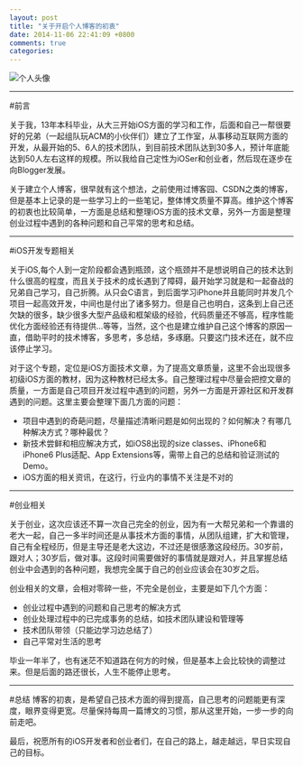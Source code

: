 ```yaml
---
layout: post
title: "关于开启个人博客的初衷"
date: 2014-11-06 22:41:09 +0800
comments: true
categories:  
---
```

![个人头像](http://dn-foxbabe.qbox.me/image.jpg)


---
#前言

关于我，13年本科毕业，从大三开始iOS方面的学习和工作，后面和自己一帮很要好的兄弟（一起组队玩ACM的小伙伴们）建立了工作室，从事移动互联网方面的开发，从最开始的5、6人的技术团队，到目前技术团队达到30多人，预计年底能达到50人左右这样的规模。所以我给自己定性为iOSer和创业者，然后现在逐步在向Blogger发展。

关于建立个人博客，很早就有这个想法，之前使用过博客园、CSDN之类的博客，但是基本上记录的是一些学习上的一些笔记，整体博文质量不算高。维护这个博客的初衷也比较简单，一方面是总结和整理iOS方面的技术文章，另外一方面是整理创业过程中遇到的各种问题和自己平常的思考和总结。



---
#iOS开发专题相关


关于iOS,每个人到一定阶段都会遇到瓶颈，这个瓶颈并不是想说明自己的技术达到什么很高的程度，而且关于技术的成长遇到了障碍，最开始学习就是和一起奋战的兄弟自己学习，自己折腾。从只会C语言，到后面学习iPhone并且能同时并发几个项目一起高效开发，中间也是付出了诸多努力。但是自己也明白，这条到上自己还欠缺的很多，缺少很多大型产品级和框架级的经验，代码质量还不够高，程序性能优化方面经验还有待提供...等等，当然，这个也是建立维护自己这个博客的原因一直，借助平时的技术博客，多思考，多总结，多琢磨。只要这门技术还在，就不应该停止学习。

对于这个专题，定位是iOS方面技术文章，为了提高文章质量，这里不会出现很多初级iOS方面的教材，因为这种教材已经太多。自己整理过程中尽量会把控文章的质量，一方面是自己项目开发过程中遇到的问题，另外一方面是开源社区和开发群遇到的问题。这里主要会整理下面几方面的问题：

- 项目中遇到的奇葩问题，尽量描述清晰问题是如何出现的？如何解决？有哪几种解决方式？哪种最优？
- 新技术尝鲜和相应解决方式，如iOS8出现的size classes、iPhone6和iPhone6 Plus适配、App Extensions等，需带上自己的总结和验证测试的Demo。
- iOS方面的相关资讯，在这行，行业内的事情不关注是不对的


---
#创业相关


关于创业，这次应该还不算一次自己完全的创业，因为有一大帮兄弟和一个靠谱的老大一起，自己一多半时间还是从事技术方面的事情，从团队组建，扩大和管理，自己有全程经历，但是主导还是老大这边，不过还是很感激这段经历。30岁前，跟对人；30岁后，做对事。这段时间需要做好的事情就是跟对人，并且掌握总结创业中会遇到的各种问题，我想完全属于自己的创业应该会在30岁之后。

创业相关的文章，会相对零碎一些，不完全是创业，主要是如下几个方面：

- 创业过程中遇到的问题和自己思考的解决方式
- 创业处理过程中的已完成事务的总结，如技术团队建设和管理等
- 技术团队带领（只能边学习边总结了）
- 自己平常对生活的思考

毕业一年半了，也有迷茫不知道路在何方的时候，但是基本上会比较快的调整过来。但是后面的路还很长，人生不能停止思考。


---
#总结
博客的初衷，是希望自己技术方面的得到提高，自己思考的问题能更有深度，眼界变得更宽。尽量保持每周一篇博文的习惯，那从这里开始，一步一步的向前走吧。

最后，祝愿所有的iOS开发者和创业者们，在自己的路上，越走越远，早日实现自己的目标。
